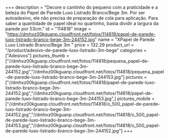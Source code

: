 +++
description = "Decore o cantinho do pequeno com a praticidade e a beleza do Papel de Parede Luxo Listrado Branco/Bege 3m. Por ser autoadesivo, ele não precisa de preparação de cola para aplicação. Para saber a quantidade de papel ideal no quartinho, basta dividir a largura da parede por 53cm."
id = "114818"
image = "https://dmhxz00kguanp.cloudfront.net/fotos/114818/papel-de-parede-luxo-listrado-branco-bege-3m-244152.jpg"
name = "XPapel de Parede Luxo Listrado Branco/Bege 3m "
price = 132.29
product_url = "/product/adesivo-de-parede-luxo-listrado-3m-bege"
categories = ["Adesivos"]
pictures_thumb = ["//dmhxz00kguanp.cloudfront.net/fotos/114818/pequena_papel-de-parede-luxo-listrado-branco-bege-3m-244152.jpg","//dmhxz00kguanp.cloudfront.net/fotos/114818/pequena_papel-de-parede-luxo-listrado-branco-bege-3m-244153.jpg"]
pictures = ["//dmhxz00kguanp.cloudfront.net/fotos/114818/papel-de-parede-luxo-listrado-branco-bege-3m-244152.jpg","//dmhxz00kguanp.cloudfront.net/fotos/114818/papel-de-parede-luxo-listrado-branco-bege-3m-244153.jpg",]
pictures_mobile = ["//dmhxz00kguanp.cloudfront.net/fotos/114818/o_500_papel-de-parede-luxo-listrado-branco-bege-3m-244152.jpg","//dmhxz00kguanp.cloudfront.net/fotos/114818/o_500_papel-de-parede-luxo-listrado-branco-bege-3m-244153.jpg","//dmhxz00kguanp.cloudfront.net/fotos/114818/o_500_papel-de-parede-luxo-listrado-branco-bege-3m-244152.jpg"]
+++
